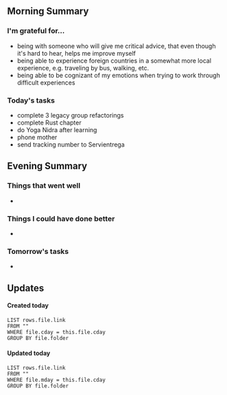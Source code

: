 ## Morning Summary

### I'm grateful for...
- being with someone who will give me critical advice, that even though it's hard to hear, helps me improve myself
- being able to experience foreign countries in a somewhat more local experience, e.g. traveling by bus, walking, etc.
- being able to be cognizant of my emotions when trying to work through difficult experiences

### Today's tasks
- complete 3 legacy group refactorings 
- complete Rust chapter
- do Yoga Nidra after learning
- phone mother
- send tracking number to Servientrega

## Evening Summary

### Things that went well
- 

### Things I could have done better
- 

### Tomorrow's tasks
- 

## Updates 
#### Created today
```dataview
LIST rows.file.link
FROM ""
WHERE file.cday = this.file.cday
GROUP BY file.folder
```

#### Updated today
```dataview
LIST rows.file.link
FROM ""
WHERE file.mday = this.file.cday
GROUP BY file.folder
```
